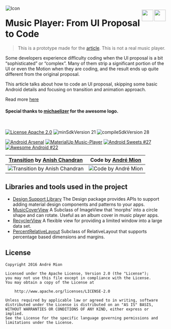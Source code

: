 <img alt="Icon" src="app/src/main/res/mipmap-xxhdpi/ic_launcher.png?raw=true" align="left" hspace="1" vspace="1">

<a alt='Buy Me a Coffee at ko-fi.com' href='https://ko-fi.com/T6T05M4O' target='_blank' align='right'><img align='right' height='36' style='border:0px;height:36px;' src='https://az743702.vo.msecnd.net/cdn/kofi4.png?v=0' border='0' /></a>
<a alt='Try it on Google Play' href='https://play.google.com/store/apps/details?id=com.sample.andremion.musicplayer' target='_blank' align='right'><img align='right' height='36' style='border:0px;height:36px;' src='https://play.google.com/intl/en_us/badges/images/generic/en_badge_web_generic.png' border='0' /></a>

# Music Player: From UI Proposal to Code

> This is a prototype made for the [article](https://stories.uplabs.com/music-player-3a85864d6df7). This is not a real music player.

Some developers experience difficulty coding when the UI proposal is a bit “sophisticated” or “complex”. Many of them strip a significant portion of the UI or even the Motion when they are coding, and the result ends up quite different from the original proposal.

This article talks about how to code an UI proposal, skipping some basic Android details and focusing on transition and animation approach.

Read more [here](https://stories.uplabs.com/music-player-3a85864d6df7)

#### Special thanks to [michaelizer](https://github.com/michaelizer) for the awesome logo.

</br>

[![License Apache 2.0](https://img.shields.io/badge/License-Apache%202.0-blue.svg?style=true)](https://www.apache.org/licenses/LICENSE-2.0)
![minSdkVersion 21](https://img.shields.io/badge/minSdkVersion-21-red.svg?style=true)
![compileSdkVersion 28](https://img.shields.io/badge/compileSdkVersion-28-yellow.svg?style=true)

[![Android Arsenal](https://img.shields.io/badge/Android%20Arsenal-Music--Player-green.svg?style=true)](https://android-arsenal.com/details/3/3855)
[![MaterialUp Music-Player](https://img.shields.io/badge/MaterialUp-Music--Player-blue.svg?style=true)](https://www.uplabs.com/posts/music-player-open-source-apps)
[![Android Sweets #27](https://img.shields.io/badge/Android%20Sweets-%2327-ff69b4.svg?style=true)](https://androidsweets.ongoodbits.com/2016/07/14/issue-27)
[![Awesome Android #22](https://img.shields.io/badge/Awesome%20Android-%2322-green.svg?style=true)](https://android.libhunt.com/newsletter/22)

[Transition](https://dribbble.com/shots/1850527-Music-Player-Transition) by [Anish Chandran](https://dribbble.com/anish_chandran) | Code by [André Mion](https://github.com/andremion)
--- | ---
![Transition by Anish Chandran](https://raw.githubusercontent.com/andremion/Music-Player/master/art/music_player_concept_cropped.gif) | ![Code by André Mion](https://raw.githubusercontent.com/andremion/Music-Player/master/art/music_player_code.gif)

## Libraries and tools used in the project

* [Design Support Library](https://developer.android.com/topic/libraries/support-library/features)
The Design package provides APIs to support adding material design components and patterns to your apps.
* [MusicCoverView](https://github.com/andremion/Music-Cover-View)
A Subclass of ImageView that 'morphs' into a circle shape and can rotate. Useful as an album cover in music player apps.
* [RecyclerView](https://developer.android.com/reference/android/support/v7/widget/RecyclerView)
A flexible view for providing a limited window into a large data set.
* [PercentRelativeLayout](https://developer.android.com/reference/android/support/percent/PercentRelativeLayout)
Subclass of RelativeLayout that supports percentage based dimensions and margins.

## License

    Copyright 2016 André Mion

    Licensed under the Apache License, Version 2.0 (the "License");
    you may not use this file except in compliance with the License.
    You may obtain a copy of the License at

        http://www.apache.org/licenses/LICENSE-2.0

    Unless required by applicable law or agreed to in writing, software
    distributed under the License is distributed on an "AS IS" BASIS,
    WITHOUT WARRANTIES OR CONDITIONS OF ANY KIND, either express or implied.
    See the License for the specific language governing permissions and
    limitations under the License.

